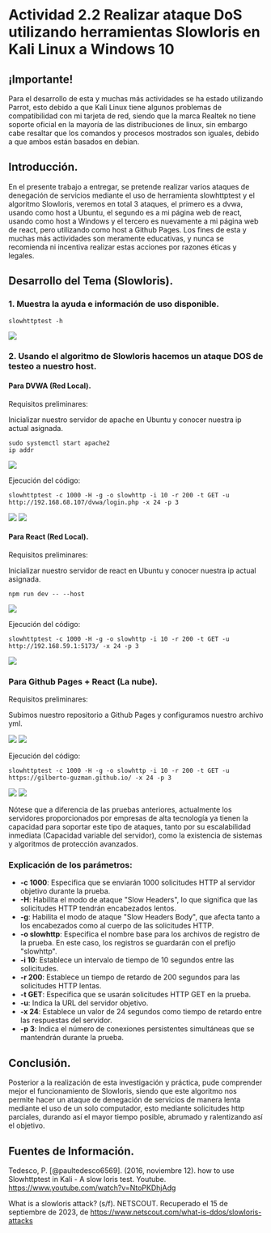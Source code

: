 # Actividad 2.2 Realizar ataque DoS utilizando herramientas Slowloris en Kali Linux a Windows 10

## ¡Importante!

Para el desarrollo de esta y muchas más actividades se ha estado utilizando Parrot, esto debido a que Kali Linux tiene algunos problemas de compatibilidad con mi tarjeta de red, siendo que la marca Realtek no tiene soporte oficial en la mayoría de las distribuciones de linux, sin embargo cabe resaltar que los comandos y procesos mostrados son iguales, debido a que ambos están basados en debian.

## Introducción.

En el presente trabajo a entregar, se pretende realizar varios ataques de denegación de servicios mediante el uso de herramienta slowhttptest y el algoritmo Slowloris, veremos en total 3 ataques, el primero es a dvwa, usando como host a Ubuntu, el segundo es a mi página web de react, usando como host a Windows y el tercero es nuevamente a mi página web de react, pero utilizando como host a Github Pages. Los fines de esta y muchas más actividades son meramente educativas, y nunca se recomienda ni incentiva realizar estas acciones por razones éticas y legales.

## Desarrollo del Tema (Slowloris).

### 1. Muestra la ayuda e información de uso disponible.

    slowhttptest -h

![](imgs/capture_1.png)

### 2. Usando el algoritmo de Slowloris hacemos un ataque DOS de testeo a nuestro host.

#### Para DVWA (Red Local).

Requisitos preliminares:

Inicializar nuestro servidor de apache en Ubuntu y conocer nuestra ip actual asignada.

    sudo systemctl start apache2
    ip addr

![](imgs/capture_2.png)

Ejecución del código:

    slowhttptest -c 1000 -H -g -o slowhttp -i 10 -r 200 -t GET -u http://192.168.68.107/dvwa/login.php -x 24 -p 3

![](imgs/capture_3.png)
![](imgs/capture_4.png)

#### Para React (Red Local).

Requisitos preliminares:

Inicializar nuestro servidor de react en Ubuntu y conocer nuestra ip actual asignada.

    npm run dev -- --host

![](imgs/capture_5.png)

Ejecución del código:

    slowhttptest -c 1000 -H -g -o slowhttp -i 10 -r 200 -t GET -u http://192.168.59.1:5173/ -x 24 -p 3

![](imgs/capture_6.png)

### Para Github Pages + React (La nube).

Requisitos preliminares:

Subimos nuestro repositorio a Github Pages y configuramos nuestro archivo yml.

![](imgs/capture_7.png)
![](imgs/capture_8.png)

Ejecución del código:

    slowhttptest -c 1000 -H -g -o slowhttp -i 10 -r 200 -t GET -u https://gilberto-guzman.github.io/ -x 24 -p 3

![](imgs/capture_9.png)
![](imgs/capture_10.png)

Nótese que a diferencia de las pruebas anteriores, actualmente los servidores proporcionados por empresas de alta tecnología ya tienen la capacidad para soportar este tipo de ataques, tanto por su escalabilidad inmediata (Capacidad variable del servidor), como la existencia de sistemas y algoritmos de protección avanzados.

### Explicación de los parámetros:

- **-c 1000**: Especifica que se enviarán 1000 solicitudes HTTP al servidor objetivo durante la prueba.
- **-H**: Habilita el modo de ataque "Slow Headers", lo que significa que las solicitudes HTTP tendrán encabezados lentos.
- **-g**: Habilita el modo de ataque "Slow Headers Body", que afecta tanto a los encabezados como al cuerpo de las solicitudes HTTP.
- **-o slowhttp**: Especifica el nombre base para los archivos de registro de la prueba. En este caso, los registros se guardarán con el prefijo "slowhttp".
- **-i 10**: Establece un intervalo de tiempo de 10 segundos entre las solicitudes.
- **-r 200**: Establece un tiempo de retardo de 200 segundos para las solicitudes HTTP lentas.
- **-t GET**: Especifica que se usarán solicitudes HTTP GET en la prueba.
- **-u**: Indica la URL del servidor objetivo.
- **-x 24**: Establece un valor de 24 segundos como tiempo de retardo entre las respuestas del servidor.
- **-p 3**: Indica el número de conexiones persistentes simultáneas que se mantendrán durante la prueba.

## Conclusión.

Posterior a la realización de esta investigación y práctica, pude comprender mejor el funcionamiento de Slowloris, siendo que este algoritmo nos permite hacer un ataque de denegación de servicios de manera lenta mediante el uso de un solo computador, esto mediante solicitudes http parciales, durando así el mayor tiempo posible, abrumado y ralentizando así el objetivo.

## Fuentes de Información.

Tedesco, P. [@paultedesco6569]. (2016, noviembre 12). how to use Slowhttptest in Kali - A slow loris test. Youtube. https://www.youtube.com/watch?v=NtoPKDhjAdg

What is a slowloris attack? (s/f). NETSCOUT. Recuperado el 15 de septiembre de 2023, de https://www.netscout.com/what-is-ddos/slowloris-attacks
